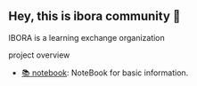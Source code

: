 ## Hey, this is ibora community 👋

IBORA is a learning exchange organization

project overview

- [📚 notebook](https://github.com/ibora6/notebook): NoteBook for basic information.

